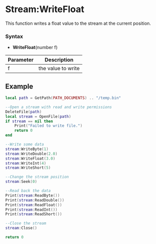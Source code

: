 # Stream:WriteFloat

This function writes a float value to the stream at the current position.

### Syntax

- **WriteFloat**(number f)

| Parameter | Description |
|---|---|
| f | the value to write |

## Example

```lua
local path = GetPath(PATH_DOCUMENTS) .. "/temp.bin"

--Open a stream with read and write permissions
DeleteFile(path)
local stream = OpenFile(path)
if stream == nil then
    Print("Failed to write file.")
    return 0
end

--Write some data
stream:WriteByte(1)
stream:WriteDouble(2.0)
stream:WriteFloat(3.0)
stream:WriteInt(4)
stream:WriteShort(5)

--Change the stream position
stream:Seek(0)

--Read back the data
Print(stream:ReadByte())
Print(stream:ReadDouble())
Print(stream:ReadFloat())
Print(stream:ReadInt())
Print(stream:ReadShort())

--Close the stream
stream:Close()

return 0
```
